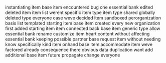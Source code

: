 instantiating item base item encountered bug one essential bank edited deleted item item list werent specific item type item type shared globally deleted type everyone case weve decided item sandboxed perorganization basis list templated starting item base item created every new organization first added starting item item connected back base item generic type allow essential bank rename customize item heart content without affecting essential bank keeping possible partner base request item without needing know specifically kind item onhand base item accommodate item weve factored already consequence there obvious data duplication want add additional base item future propagate change everyone